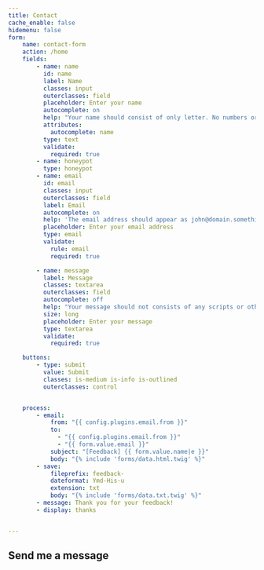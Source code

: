 ```yaml
---
title: Contact
cache_enable: false
hidemenu: false
form:
    name: contact-form
    action: /home
    fields:
        - name: name
          id: name
          label: Name
          classes: input
          outerclasses: field
          placeholder: Enter your name
          autocomplete: on
          help: "Your name should consist of only letter. No numbers or other characters are accepted"
          attributes: 
            autocomplete: name
          type: text
          validate:
            required: true
        - name: honeypot
          type: honeypot
        - name: email
          id: email
          classes: input
          outerclasses: field
          label: Email
          autocomplete: on
          help: 'The email address should appear as john@domain.something'
          placeholder: Enter your email address
          type: email
          validate:
            rule: email
            required: true

        - name: message
          label: Message
          classes: textarea
          outerclasses: field          
          autocomplete: off
          help: "Your message should not consists of any scripts or other web elements"
          size: long
          placeholder: Enter your message
          type: textarea
          validate:
            required: true

    buttons:
        - type: submit
          value: Submit
          classes: is-medium is-info is-outlined
          outerclasses: control


    process:
        - email:
            from: "{{ config.plugins.email.from }}"
            to:
              - "{{ config.plugins.email.from }}"
              - "{{ form.value.email }}"
            subject: "[Feedback] {{ form.value.name|e }}"
            body: "{% include 'forms/data.html.twig' %}"
        - save:
            fileprefix: feedback-
            dateformat: Ymd-His-u
            extension: txt
            body: "{% include 'forms/data.txt.twig' %}"
        - message: Thank you for your feedback!
        - display: thanks


---
```


## Send me a message